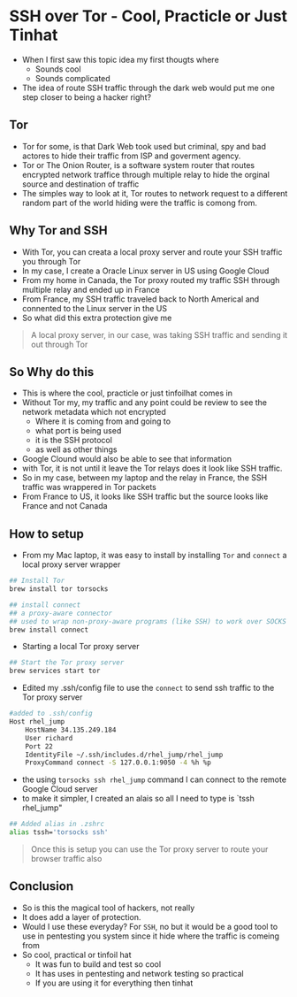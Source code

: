 # SSH over Tor - Cool, Practicle or Just Tinhat

- When I first saw this topic idea my first thougts where 
  - Sounds cool
  - Sounds complicated
- The idea of route SSH traffic through the dark web would put me one step closer to being a hacker right?

## Tor
- Tor for some, is that Dark Web took used but criminal, spy and bad actores to hide their traffic from ISP and goverment agency.
- Tor or The Onion Router, is a software system router that routes encrypted network traffice through multiple relay to hide the orginal source and destination of traffic 
- The simples way to look at it, Tor routes to network request to a different random part of the world hiding were the traffic is comong from.

## Why Tor and SSH
- With Tor, you can creata a local proxy server and route your SSH traffic you through Tor
- In my case, I create a Oracle Linux server in US using Google Cloud
- From my home in Canada, the Tor proxy routed my traffic SSH through multiple relay and ended up in France
- From France, my SSH traffic traveled back to North Americal and connented to the Linux server in the US
- So what did this extra protection give me
> A local proxy server, in our case, was taking SSH traffic and sending it out through Tor

## So Why do this
- This is where the cool, practicle or just tinfoilhat comes in
- Without Tor my, my traffic and any point could be review to see the network metadata which not encrypted
  - Where it is coming from and going to 
  - what port is being used
  - it is the SSH protocol
  - as well as other things
- Google Clound would also be able to see that information
- with Tor, it is not until it leave the Tor relays does it look like SSH traffic.
- So in my case, between my laptop and the relay in France, the SSH traffic was wrappered in Tor packets
- From France to US, it looks like SSH traffic but the source looks like France and not Canada

## How to setup
- From my Mac laptop, it was easy to install by installing `Tor` and `connect` a local proxy server wrapper

```bash
## Install Tor
brew install tor torsocks

## install connect
## a proxy-aware connector 
## used to wrap non-proxy-aware programs (like SSH) to work over SOCKS or HTTPS proxies
brew install connect
```

- Starting a local Tor proxy server
```bash
## Start the Tor proxy server
brew services start tor
```

- Edited my .ssh/config file to use the `connect` to send ssh traffic to the Tor proxy server
```bash
#added to .ssh/config
Host rhel_jump
    HostName 34.135.249.184
    User richard
    Port 22
    IdentityFile ~/.ssh/includes.d/rhel_jump/rhel_jump
    ProxyCommand connect -S 127.0.0.1:9050 -4 %h %p
```
- the using `torsocks ssh rhel_jump` command I can connect to the remote Google Cloud server
- to make it simpler, I created an alais so all I need to type is `tssh rhel_jump"

```bash
## Added alias in .zshrc
alias tssh='torsocks ssh'
```

> Once this is setup you can use the Tor proxy server to route your browser traffic also

## Conclusion
- So is this the magical tool of hackers, not really
- It does add a layer of protection.
- Would I use these everyday? For `SSH`, no but it would be a good tool to use in pentesting you system since it hide where the traffic is comeing from
- So cool, practical or tinfoil hat
  - It was fun to build and test so cool
  - It has uses in pentesting and network testing so practical
  - If you are using it for everything then tinhat

